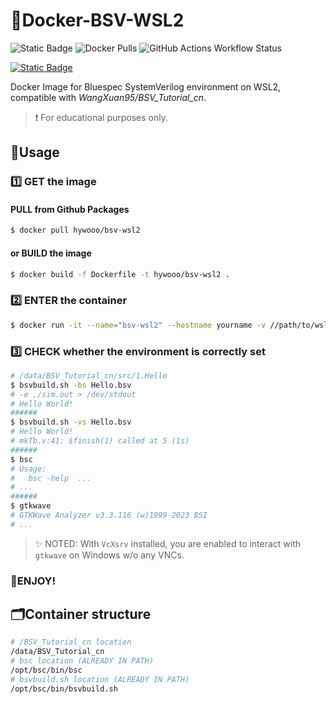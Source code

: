 # 🎯Docker-BSV-WSL2
![Static Badge](https://img.shields.io/badge/Docker-Image-blue?style=for-the-badge&logo=docker&color=blue&cacheSeconds=3600) ![Docker Pulls](https://img.shields.io/docker/pulls/hywooo/bsv-wsl2?style=for-the-badge&logo=docker&color=%23F08080&cacheSeconds=3600) ![GitHub Actions Workflow Status](https://img.shields.io/github/actions/workflow/status/HYwooo/Docker-BSV-WSL2/.github%2Fworkflows%2Fdocker-publish.yml?style=for-the-badge&logo=github)

[![Static Badge](https://img.shields.io/badge/Compatible_with-WangXuan95/BSV__Tutorial__cn-blue?style=for-the-badge&logo=github&cacheSeconds=3600&color=d1f2eb)](https://github.com/WangXuan95/BSV_Tutorial_cn)


 Docker Image for Bluespec SystemVerilog environment on WSL2, compatible with *WangXuan95/BSV_Tutorial_cn*.

> ❗ For educational purposes only.


## :rocket:Usage
### 1️⃣ GET the image
#### 	PULL from Github Packages

```bash
$ docker pull hywooo/bsv-wsl2
```
#### or BUILD the image
```bash
$ docker build -f Dockerfile -t hywooo/bsv-wsl2 .
```
### 2️⃣ ENTER the container

```bash
$ docker run -it --name="bsv-wsl2" --hostname yourname -v //path/to/wsl2/yourfiles:/path/to/yourfiles hywooo/bsv-wsl2
```
### 3️⃣ CHECK whether the environment is correctly set

```bash
# /data/BSV_Tutorial_cn/src/1.Hello
$ bsvbuild.sh -bs Hello.bsv 
# -e ./sim.out > /dev/stdout 
# Hello World!
######
$ bsvbuild.sh -vs Hello.bsv 
# Hello World!
# mkTb.v:41: $finish(1) called at 5 (1s) 
######
$ bsc
# Usage:
#   bsc -help  ...
# ...
######
$ gtkwave
# GTKWave Analyzer v3.3.116 (w)1999-2023 BSI
# ...
```
> :sparkles: NOTED: With `VcXsrv` installed, you are enabled to interact with `gtkwave` on Windows w/o any VNCs.

### 🎉ENJOY!

## 🗂️Container structure

```bash
# /BSV_Tutorial_cn location
/data/BSV_Tutorial_cn
# bsc location (ALREADY IN PATH)
/opt/bsc/bin/bsc
# bsvbuild.sh location (ALREADY IN PATH)
/opt/bsc/bin/bsvbuild.sh
```


